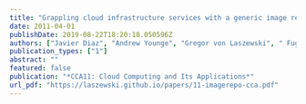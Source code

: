 ```yaml
---
title: "Grappling cloud infrastructure services with a generic image repository"
date: 2011-04-01
publishDate: 2019-08-22T18:20:18.050596Z
authors: ["Javier Diaz", "Andrew Younge", "Gregor von Laszewski", " FugangWang", "Geoffrey C. Fox"]
publication_types: ["1"]
abstract: ""
featured: false
publication: "*CCA11: Cloud Computing and Its Applications*"
url_pdf: "https://laszewski.github.io/papers/11-imagerepo-cca.pdf"
---
```


